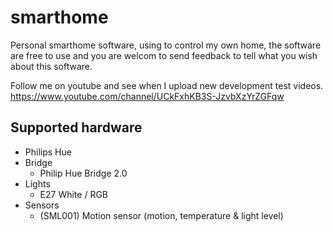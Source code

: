 # smarthome
Personal smarthome software, using to control my own home, the software are free to use and you are welcom to send feedback to tell what you wish about this software.

Follow me on youtube and see when I upload new development test videos. https://www.youtube.com/channel/UCkFxhKB3S-JzvbXzYrZGFqw

## Supported hardware
- Philips Hue
 - Bridge
   - Philip Hue Bridge 2.0
 - Lights
   - E27 White / RGB
 - Sensors
   - (SML001) Motion sensor (motion, temperature & light level)
